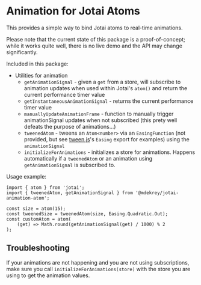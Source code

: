 # Animation for Jotai Atoms

This provides a simple way to bind Jotai atoms to real-time animations.

Please note that the current state of this package is a proof-of-concept; while it works quite well, there is no live demo and the API may change significantly.

Included in this package:

- Utilities for animation
  - `getAnimationSignal` - given a `get` from a store, will subscribe to animation updates when used within Jotai's `atom()` and return the current performance timer value
  - `getInstantaneousAnimationSignal` - returns the current performance timer value
  - `manuallyUpdateAnimationFrame` - function to manually trigger animationSignal updates when not subscribed (this prety well defeats the purpose of animations...)
  - `tweenedAtom` - tweens an `Atom<number>` via an `EasingFunction` (not provided, but see [tween.js](https://www.npmjs.com/package/@tweenjs/tween.js)'s `Easing` export for examples) using the `animationSignal`
  - `initializeForAnimations` - initializes a store for animations. Happens automatically if a `tweenedAtom` or an animation using `getAnimationSignal` is subscribed to.

Usage example:

```tsx
import { atom } from 'jotai';
import { tweenedAtom, getAnimationSignal } from '@mdekrey/jotai-animation-atom';

const size = atom(15);
const tweenedSize = tweenedAtom(size, Easing.Quadratic.Out);
const customAtom = atom(
	(get) => Math.round(getAnimationSignal(get) / 1000) % 2
);
```

## Troubleshooting

If your animations are not happening and you are not using subscriptions, make sure you call `initializeForAnimations(store)` with the store you are using to get the animation values.
